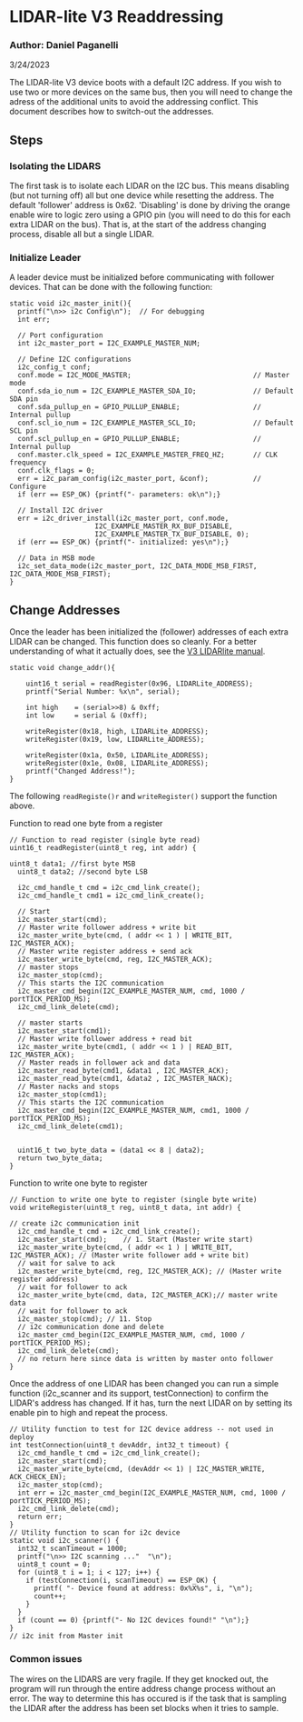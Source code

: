 # LIDAR-lite V3 Readdressing

### Author: Daniel Paganelli

3/24/2023

The LIDAR-lite V3 device boots with a default I2C address. If you wish
to use two or more devices on the same bus, then you will need to
change the adress of the additional units to avoid the addressing
conflict.  This document describes how to switch-out the addresses.

## Steps

### Isolating the LIDARS

The first task is to isolate each LIDAR on the I2C bus. This means
disabling (but not turning off) all but one device while resetting the
address. The default 'follower' address is 0x62. 'Disabling' is done
by driving the orange enable wire to logic zero using a GPIO pin (you
will need to do this for each extra LIDAR on the bus). That is, at the start of
the address changing process, disable all but a single LIDAR.

### Initialize Leader

A leader device must be initialized before communicating with follower
devices. That can be done with the following function:
```
static void i2c_master_init(){
  printf("\n>> i2c Config\n");  // For debugging
  int err;

  // Port configuration
  int i2c_master_port = I2C_EXAMPLE_MASTER_NUM;

  // Define I2C configurations
  i2c_config_t conf;
  conf.mode = I2C_MODE_MASTER;                              // Master mode
  conf.sda_io_num = I2C_EXAMPLE_MASTER_SDA_IO;              // Default SDA pin
  conf.sda_pullup_en = GPIO_PULLUP_ENABLE;                  // Internal pullup
  conf.scl_io_num = I2C_EXAMPLE_MASTER_SCL_IO;              // Default SCL pin
  conf.scl_pullup_en = GPIO_PULLUP_ENABLE;                  // Internal pullup
  conf.master.clk_speed = I2C_EXAMPLE_MASTER_FREQ_HZ;       // CLK frequency
  conf.clk_flags = 0;
  err = i2c_param_config(i2c_master_port, &conf);           // Configure
  if (err == ESP_OK) {printf("- parameters: ok\n");}

  // Install I2C driver
  err = i2c_driver_install(i2c_master_port, conf.mode,
                     I2C_EXAMPLE_MASTER_RX_BUF_DISABLE,
                     I2C_EXAMPLE_MASTER_TX_BUF_DISABLE, 0);
  if (err == ESP_OK) {printf("- initialized: yes\n");}

  // Data in MSB mode
  i2c_set_data_mode(i2c_master_port, I2C_DATA_MODE_MSB_FIRST, I2C_DATA_MODE_MSB_FIRST);
}
```

## Change Addresses

Once the leader has been initialized the (follower) addresses of each extra LIDAR can
be changed. This function does so cleanly. For a better understanding
of what it actually does, see the [V3 LIDARlite
manual](https://support.garmin.com/en-US/?partNumber=010-01722-00&tab=manuals).


```
static void change_addr(){
    
    uint16_t serial = readRegister(0x96, LIDARLite_ADDRESS);
    printf("Serial Number: %x\n", serial);
    
    int high    = (serial>>8) & 0xff;
    int low     = serial & (0xff);

    writeRegister(0x18, high, LIDARLite_ADDRESS);
    writeRegister(0x19, low, LIDARLite_ADDRESS);

    writeRegister(0x1a, 0x50, LIDARLite_ADDRESS);
    writeRegister(0x1e, 0x08, LIDARLite_ADDRESS);
    printf("Changed Address!");
}
```

The following `readRegiste()r` and `writeRegister()` support the function above. 


Function to read one byte from a register
```
// Function to read register (single byte read)
uint16_t readRegister(uint8_t reg, int addr) {

uint8_t data1; //first byte MSB
  uint8_t data2; //second byte LSB

  i2c_cmd_handle_t cmd = i2c_cmd_link_create();
  i2c_cmd_handle_t cmd1 = i2c_cmd_link_create();

  // Start
  i2c_master_start(cmd);
  // Master write follower address + write bit
  i2c_master_write_byte(cmd, ( addr << 1 ) | WRITE_BIT, I2C_MASTER_ACK); 
  // Master write register address + send ack
  i2c_master_write_byte(cmd, reg, I2C_MASTER_ACK); 
  // master stops
  i2c_master_stop(cmd);
  // This starts the I2C communication
  i2c_master_cmd_begin(I2C_EXAMPLE_MASTER_NUM, cmd, 1000 / portTICK_PERIOD_MS); 
  i2c_cmd_link_delete(cmd);

  // master starts
  i2c_master_start(cmd1);
  // Master write follower address + read bit
  i2c_master_write_byte(cmd1, ( addr << 1 ) | READ_BIT, I2C_MASTER_ACK);  
  // Master reads in follower ack and data
  i2c_master_read_byte(cmd1, &data1 , I2C_MASTER_ACK);
  i2c_master_read_byte(cmd1, &data2 , I2C_MASTER_NACK);
  // Master nacks and stops
  i2c_master_stop(cmd1);
  // This starts the I2C communication
  i2c_master_cmd_begin(I2C_EXAMPLE_MASTER_NUM, cmd1, 1000 / portTICK_PERIOD_MS); 
  i2c_cmd_link_delete(cmd1);
  

  uint16_t two_byte_data = (data1 << 8 | data2);
  return two_byte_data;
}
```
Function to write one byte to register
```
// Function to write one byte to register (single byte write)
void writeRegister(uint8_t reg, uint8_t data, int addr) {

// create i2c communication init
  i2c_cmd_handle_t cmd = i2c_cmd_link_create();
  i2c_master_start(cmd);	// 1. Start (Master write start)
  i2c_master_write_byte(cmd, ( addr << 1 ) | WRITE_BIT, I2C_MASTER_ACK); // (Master write follower add + write bit)
  // wait for salve to ack
  i2c_master_write_byte(cmd, reg, I2C_MASTER_ACK); // (Master write register address)
  // wait for follower to ack
  i2c_master_write_byte(cmd, data, I2C_MASTER_ACK);// master write data 
  // wait for follower to ack
  i2c_master_stop(cmd); // 11. Stop
  // i2c communication done and delete
  i2c_master_cmd_begin(I2C_EXAMPLE_MASTER_NUM, cmd, 1000 / portTICK_PERIOD_MS);
  i2c_cmd_link_delete(cmd);
  // no return here since data is written by master onto follower
}
```

Once the address of one LIDAR has been changed you can run a simple
function (i2c_scanner and its support, testConnection) to confirm the
LIDAR's address has changed. If it has, turn the next LIDAR on by
setting its enable pin to high and repeat the process.

```
// Utility function to test for I2C device address -- not used in deploy
int testConnection(uint8_t devAddr, int32_t timeout) {
  i2c_cmd_handle_t cmd = i2c_cmd_link_create();
  i2c_master_start(cmd);
  i2c_master_write_byte(cmd, (devAddr << 1) | I2C_MASTER_WRITE, ACK_CHECK_EN);
  i2c_master_stop(cmd);
  int err = i2c_master_cmd_begin(I2C_EXAMPLE_MASTER_NUM, cmd, 1000 / portTICK_PERIOD_MS);
  i2c_cmd_link_delete(cmd);
  return err;
}
// Utility function to scan for i2c device
static void i2c_scanner() {
  int32_t scanTimeout = 1000;
  printf("\n>> I2C scanning ..."  "\n");
  uint8_t count = 0;
  for (uint8_t i = 1; i < 127; i++) {
    if (testConnection(i, scanTimeout) == ESP_OK) {
      printf( "- Device found at address: 0x%X%s", i, "\n");
      count++;
    }
  }
  if (count == 0) {printf("- No I2C devices found!" "\n");}
}
// i2c init from Master init
```

### Common issues

The wires on the LIDARS are very fragile. If they get knocked out, the
program will run through the entire address change process without an
error.  The way to determine this has occured is if the task that is
sampling the LIDAR after the address has been set blocks when it tries
to sample.






